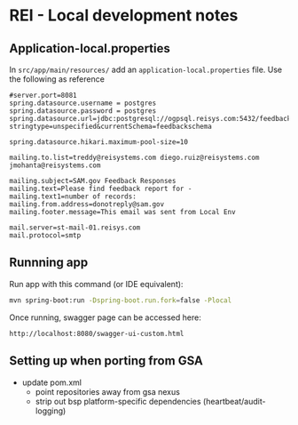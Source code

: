 # REI - Local development notes

## Application-local.properties
In `src/app/main/resources/` add an `application-local.properties` file. Use the following as reference

```properties
#server.port=8081
spring.datasource.username = postgres
spring.datasource.password = postgres
spring.datasource.url=jdbc:postgresql://ogpsql.reisys.com:5432/feedback_service?stringtype=unspecified&currentSchema=feedbackschema

spring.datasource.hikari.maximum-pool-size=10

mailing.to.list=treddy@reisystems.com diego.ruiz@reisystems.com jmohanta@reisystems.com

mailing.subject=SAM.gov Feedback Responses
mailing.text=Please find feedback report for -
mailing.text1=number of records:
mailing.from.address=donotreply@sam.gov
mailing.footer.message=This email was sent from Local Env

mail.server=st-mail-01.reisys.com
mail.protocol=smtp
```

## Runnning app
Run app with this command (or IDE equivalent):

```bash
mvn spring-boot:run -Dspring-boot.run.fork=false -Plocal
```

Once running, swagger page can be accessed here:

`http://localhost:8080/swagger-ui-custom.html`

## Setting up when porting from GSA
- update pom.xml
    - point repositories away from gsa nexus
    - strip out bsp platform-specific dependencies (heartbeat/audit-logging)

